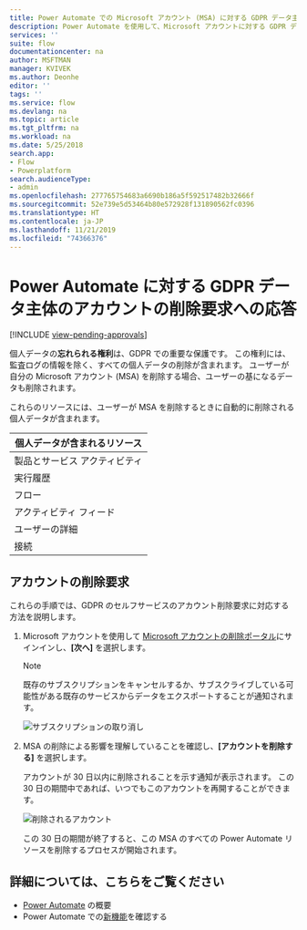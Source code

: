 ```yaml
---
title: Power Automate での Microsoft アカウント (MSA) に対する GDPR データ主体のアカウントの削除要求 | Microsoft Docs
description: Power Automate を使用して、Microsoft アカウントに対する GDPR データ主体のアカウントの削除要求に応答する方法について説明します。
services: ''
suite: flow
documentationcenter: na
author: MSFTMAN
manager: KVIVEK
ms.author: Deonhe
editor: ''
tags: ''
ms.service: flow
ms.devlang: na
ms.topic: article
ms.tgt_pltfrm: na
ms.workload: na
ms.date: 5/25/2018
search.app:
- Flow
- Powerplatform
search.audienceType:
- admin
ms.openlocfilehash: 277765754683a6690b186a5f592517482b32666f
ms.sourcegitcommit: 52e739e5d53464b80e572928f131890562fc0396
ms.translationtype: HT
ms.contentlocale: ja-JP
ms.lasthandoff: 11/21/2019
ms.locfileid: "74366376"
---
```

# <a name="responding-to-gdpr-data-subject-account-close-requests-for-power-automate"></a>Power Automate に対する GDPR データ主体のアカウントの削除要求への応答
[!INCLUDE [view-pending-approvals](includes/cc-rebrand.md)]

個人データの**忘れられる権利**は、GDPR での重要な保護です。 この権利には、監査ログの情報を除く、すべての個人データの削除が含まれます。 ユーザーが自分の Microsoft アカウント (MSA) を削除する場合、ユーザーの基になるデータも削除されます。

これらのリソースには、ユーザーが MSA を削除するときに自動的に削除される個人データが含まれます。

|個人データが含まれるリソース|
|------|
|製品とサービス アクティビティ|
|実行履歴|
|フロー|
|アクティビティ フィード|
|ユーザーの詳細|
|接続|

## <a name="account-close-requests"></a>アカウントの削除要求

これらの手順では、GDPR のセルフサービスのアカウント削除要求に対応する方法を説明します。

1. Microsoft アカウントを使用して [Microsoft アカウントの削除ポータル](https://go.microsoft.com/fwlink/?LinkId=523898)にサインインし、**[次へ]** を選択します。

    > [!NOTE]
    > 既存のサブスクリプションをキャンセルするか、サブスクライブしている可能性がある既存のサービスからデータをエクスポートすることが通知されます。
    >
    >

    ![サブスクリプションの取り消し](./media/gdpr-dsr-delete-msa/accountclose.png)

1. MSA の削除による影響を理解していることを確認し、**[アカウントを削除する]** を選択します。

    アカウントが 30 日以内に削除されることを示す通知が表示されます。 この 30 日の期間中であれば、いつでもこのアカウントを再開することができます。

    ![削除されるアカウント](./media/gdpr-dsr-delete-msa/accountclosed.png)

    この 30 日の期間が終了すると、この MSA のすべての Power Automate リソースを削除するプロセスが開始されます。

## <a name="learn-more"></a>詳細については、こちらをご覧ください

* [Power Automate](getting-started.md) の概要
* Power Automate での[新機能](release-notes.md)を確認する
